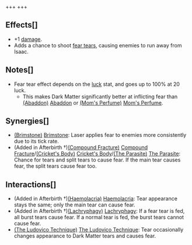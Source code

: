 +++
+++

Effects[]
---------


* +1 [damage](/wiki/Damage "Damage").
* Adds a chance to shoot [fear tears](/wiki/Fear "Fear"), causing enemies to run away from Isaac.


Notes[]
-------


* Fear tear effect depends on the [luck](/wiki/Luck "Luck") stat, and goes up to 100% at 20 luck.
	+ This makes Dark Matter significantly better at inflicting fear than [(Abaddon)](/wiki/Abaddon "Abaddon") [Abaddon](/wiki/Abaddon "Abaddon") or [(Mom's Perfume)](/wiki/Mom%27s_Perfume "Mom's Perfume") [Mom's Perfume](/wiki/Mom%27s_Perfume "Mom's Perfume").


Synergies[]
-----------


* [(Brimstone)](/wiki/Brimstone "Brimstone") [Brimstone](/wiki/Brimstone "Brimstone"): Laser applies fear to enemies more consistently due to its tick rate.
* (Added in Afterbirth †)[(Compound Fracture)](/wiki/Compound_Fracture "Compound Fracture") [Compound Fracture](/wiki/Compound_Fracture "Compound Fracture")/[(Cricket's Body)](/wiki/Cricket%27s_Body "Cricket's Body") [Cricket's Body](/wiki/Cricket%27s_Body "Cricket's Body")/[(The Parasite)](/wiki/The_Parasite "The Parasite") [The Parasite](/wiki/The_Parasite "The Parasite"): Chance for tears and split tears to cause fear. If the main tear causes fear, the split tears cause fear too.


Interactions[]
--------------


* (Added in Afterbirth †)[(Haemolacria)](/wiki/Haemolacria "Haemolacria") [Haemolacria](/wiki/Haemolacria "Haemolacria"): Tear appearance stays the same; only the main tear can cause fear.
* (Added in Afterbirth †)[(Lachryphagy)](/wiki/Lachryphagy "Lachryphagy") [Lachryphagy](/wiki/Lachryphagy "Lachryphagy"): If a fear tear is fed, all burst tears cause fear. If a normal tear is fed, the burst tears cannot cause fear.
* [(The Ludovico Technique)](/wiki/The_Ludovico_Technique "The Ludovico Technique") [The Ludovico Technique](/wiki/The_Ludovico_Technique "The Ludovico Technique"): Tear occasionally changes appearance to Dark Matter tears and causes fear.


